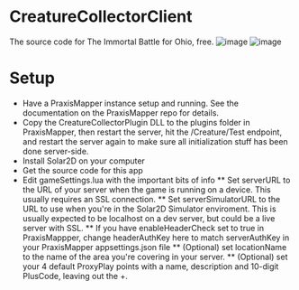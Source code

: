 # CreatureCollectorClient
The source code for The Immortal Battle for Ohio, free.
![image](https://user-images.githubusercontent.com/114430030/203230013-3863d461-1972-4b11-9ec1-db282a6f8b3a.png)
![image](https://user-images.githubusercontent.com/114430030/203230164-9353d677-9f1a-4e59-b367-6e0c41559dc9.png)

# Setup
* Have a PraxisMapper instance setup and running. See the documentation on the PraxisMapper repo for details.
* Copy the CreatureCollectorPlugin DLL to the plugins folder in PraxisMapper, then restart the server, hit the /Creature/Test endpoint, and restart the server again to make sure all initialization stuff has been done server-side.
* Install Solar2D on your computer
* Get the source code for this app
* Edit gameSettings.lua with the important bits of info
** Set serverURL to the URL of your server when the game is running on a device. This usually requires an SSL connection.
** Set serverSimulatorURL to the URL to use when you're in the Solar2D Simulator enviroment. This is usually expected to be localhost on a dev server, but could be a live server with SSL.
** If you have enableHeaderCheck set to true in PraxisMappper, change headerAuthKey here to match serverAuthKey in your PraxisMapper appsettings.json file
** (Optional) set locationName to the name of the area you're covering in your server.
** (Optional) set your 4 default ProxyPlay points with a name, description and 10-digit PlusCode, leaving out the +. 
